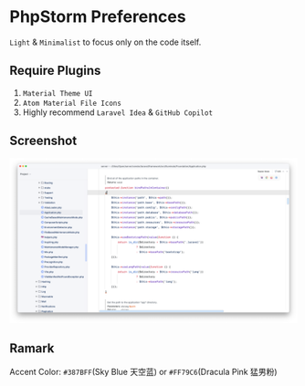 # PhpStorm Preferences

`Light` & `Minimalist` to focus only on the code itself.

## Require Plugins
1. `Material Theme UI`
2. `Atom Material File Icons`
3. Highly recommend `Laravel Idea` & `GitHub Copilot`

## Screenshot
<img  src="./images/1.png" alt="screenshot"/>

## Ramark
Accent Color: `#387BFF`(Sky Blue 天空蓝) or `#FF79C6`(Dracula Pink 猛男粉)
